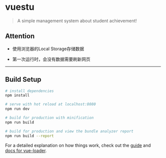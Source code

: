 # vuestu

> A simple management system about student achievement!

## Attention

- 使用浏览器的Local Storage存储数据

- 第一次运行时，会没有数据需要刷新网页

---

## Build Setup

``` bash
# install dependencies
npm install

# serve with hot reload at localhost:8080
npm run dev

# build for production with minification
npm run build

# build for production and view the bundle analyzer report
npm run build --report
```

For a detailed explanation on how things work, check out the [guide](http://vuejs-templates.github.io/webpack/) and [docs for vue-loader](http://vuejs.github.io/vue-loader).
